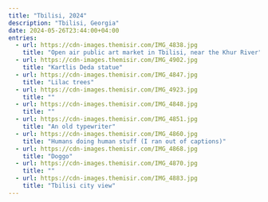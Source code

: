 ```yaml
---
title: "Tbilisi, 2024"
description: "Tbilisi, Georgia"
date: 2024-05-26T23:44:00+04:00
entries:
  - url: https://cdn-images.themisir.com/IMG_4838.jpg
    title: "Open air public art market in Tbilisi, near the Khur River"
  - url: https://cdn-images.themisir.com/IMG_4902.jpg
    title: "Kartlis Deda statue"
  - url: https://cdn-images.themisir.com/IMG_4847.jpg
    title: "Lilac trees"
  - url: https://cdn-images.themisir.com/IMG_4923.jpg
    title: ""
  - url: https://cdn-images.themisir.com/IMG_4848.jpg
    title: ""
  - url: https://cdn-images.themisir.com/IMG_4851.jpg
    title: "An old typewriter"
  - url: https://cdn-images.themisir.com/IMG_4860.jpg
    title: "Humans doing human stuff (I ran out of captions)"
  - url: https://cdn-images.themisir.com/IMG_4868.jpg
    title: "Doggo"
  - url: https://cdn-images.themisir.com/IMG_4870.jpg
    title: ""
  - url: https://cdn-images.themisir.com/IMG_4883.jpg
    title: "Tbilisi city view"
---
```

